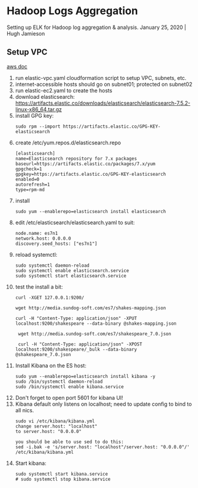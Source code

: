 # Hadoop Logs Aggregation
Setting up ELK for Hadoop log aggregation & analysis.
January 25, 2020 | Hugh Jamieson

## Setup VPC
[aws doc](https://docs.aws.amazon.com/vpc/latest/userguide/VPC_Internet_Gateway.html#d0e22943)
1. run elastic-vpc.yaml cloudformation script to setup VPC, subnets, etc.
2. internet-accessible hosts should go on subnet01; protected on subnet02
3. run elastic-ec2.yaml to create the hosts
4. download elasticsearch: https://artifacts.elastic.co/downloads/elasticsearch/elasticsearch-7.5.2-linux-x86_64.tar.gz
5. install GPG key:
   ```
   sudo rpm --import https://artifacts.elastic.co/GPG-KEY-elasticsearch
   ```
6. create /etc/yum.repos.d/elasticsearch.repo
    ```
    [elasticsearch]
    name=Elasticsearch repository for 7.x packages
    baseurl=https://artifacts.elastic.co/packages/7.x/yum
    gpgcheck=1
    gpgkey=https://artifacts.elastic.co/GPG-KEY-elasticsearch
    enabled=0
    autorefresh=1
    type=rpm-md
    ```
7. install 
   ```
   sudo yum --enablerepo=elasticsearch install elasticsearch
   ```
1. edit /etc/elasticsearch/elasticsearch.yaml to suit:
   ```
   node.name: es7n1
   network.host: 0.0.0.0
   discovery.seed_hosts: ["es7n1"]
   ```
2. reload systemctl:
   ```
   sudo systemctl daemon-reload
   sudo systemctl enable elasticsearch.service
   sudo systemctl start elasticsearch.service
   ```
3. test the install a bit:
   ```
   curl -XGET 127.0.0.1:9200/

   wget http://media.sundog-soft.com/es7/shakes-mapping.json

   curl -H "Content-Type: application/json" -XPUT localhost:9200/shakespeare --data-binary @shakes-mapping.json

    wget http://media.sundog-soft.com/es7/shakespeare_7.0.json

    curl -H "Content-Type: application/json" -XPOST localhost:9200/shakespeare/_bulk --data-binary @shakespeare_7.0.json
1. Install Kibana on the ES host:
   ```
   sudo yum --enablerepo=elasticsearch install kibana -y
   sudo /bin/systemctl daemon-reload
   sudo /bin/systemctl enable kibana.service
   ```
1. Don't forget to open port 5601 for kibana UI!
2. Kibana default only listens on localhost; need to update config to bind to all nics.
   ```
   sudo vi /etc/kibana/kibana.yml
   change server.host: "localhost"
   to server.host: "0.0.0.0"

   you should be able to use sed to do this:
   sed -i.bak -e 's/server.host: "localhost"/server.host: "0.0.0.0"/' /etc/kibana/kibana.yml
   ```
1. Start kibana:
   ```
   sudo systemctl start kibana.service
   # sudo systemctl stop kibana.service
   ```